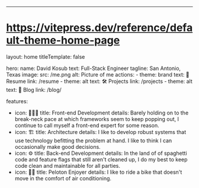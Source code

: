 ---
# https://vitepress.dev/reference/default-theme-home-page
layout: home
titleTemplate: false

hero:
  name: David Kosub
  text: Full-Stack Engineer
  tagline: San Antonio, Texas
  image:
    src: /me.png
    alt: Picture of me
  actions:
    - theme: brand
      text: 📝 Resume
      link: /resume
    - theme: alt
      text: 🛠️ Projects
      link: /projects
    - theme: alt
      text: 🧻 Blog
      link: /blog/

features:
  - icon: 👨🏼‍💻
    title: Front-end Development
    details: Barely holding on to the break-neck pace at which frameworks seem to keep popping out, I continue to call
      myself a front-end expert for some reason.
  - icon: 🏗️
    title: Architecture
    details: I like to develop robust systems that use technology befitting the problem at hand. I like to think I can
      occasionally make good decisions.
  - icon: ⚙️
    title: Back-end Development
    details: In the land of of spaghetti code and feature flags that still aren't cleaned up, I do my best to keep
      code clean and maintainable for all parties.
  - icon: 🚴🏼
    title: Peloton Enjoyer
    details: I like to ride a bike that doesn't move in the comfort of air conditioning.
